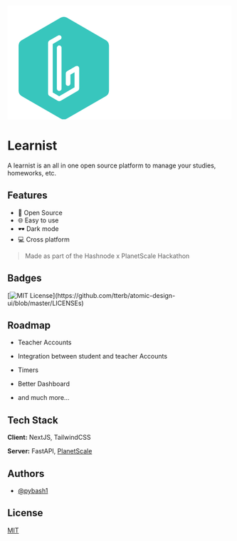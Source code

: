 
![Logo](./public/logo.png)


# Learnist

A learnist is an all in one open source platform to manage your studies, homeworks, etc.

## Features

- 🚀 Open Source
- 🌐 Easy to use
- 🕶️ Dark mode
- 💻 Cross platform

> Made as part of the Hashnode x PlanetScale Hackathon

## Badges
[![MIT License](https://img.shields.io/apm/l/atomic-design-ui.svg?)](https://github.com/tterb/atomic-design-ui/blob/master/LICENSEs)


## Roadmap

- Teacher Accounts

- Integration between student and teacher Accounts

- Timers

- Better Dashboard

- and much more...
## Tech Stack

**Client:** NextJS, TailwindCSS

**Server:** FastAPI, [PlanetScale](https://planetscale.com)
## Authors

- [@pybash1](https://www.github.com/pybash1)


## License

[MIT](https://choosealicense.com/licenses/mit/)

